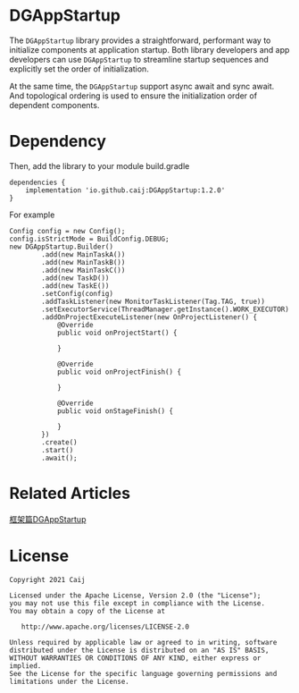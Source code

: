 # DGAppStartup
The `DGAppStartup` library provides a straightforward, performant way to initialize components at application startup. Both library developers and app developers can use `DGAppStartup` to streamline startup sequences and explicitly set the order of initialization.

At the same time, the `DGAppStartup` support async await and sync await. And topological ordering is used to ensure the initialization order of dependent components.

# Dependency

Then, add the library to your module build.gradle
```
dependencies {
    implementation 'io.github.caij:DGAppStartup:1.2.0'
}
```

For example
```
Config config = new Config();
config.isStrictMode = BuildConfig.DEBUG;
new DGAppStartup.Builder()
        .add(new MainTaskA())
        .add(new MainTaskB())
        .add(new MainTaskC())
        .add(new TaskD())
        .add(new TaskE())
        .setConfig(config)
        .addTaskListener(new MonitorTaskListener(Tag.TAG, true))
        .setExecutorService(ThreadManager.getInstance().WORK_EXECUTOR)
        .addOnProjectExecuteListener(new OnProjectListener() {
            @Override
            public void onProjectStart() {

            }

            @Override
            public void onProjectFinish() {

            }

            @Override
            public void onStageFinish() {

            }
        })
        .create()
        .start()
        .await();
```
# Related Articles

[框架篇DGAppStartup](https://juejin.cn/post/7009961273009897502)

# License

    Copyright 2021 Caij

    Licensed under the Apache License, Version 2.0 (the "License");
    you may not use this file except in compliance with the License.
    You may obtain a copy of the License at

       http://www.apache.org/licenses/LICENSE-2.0

    Unless required by applicable law or agreed to in writing, software
    distributed under the License is distributed on an "AS IS" BASIS,
    WITHOUT WARRANTIES OR CONDITIONS OF ANY KIND, either express or implied.
    See the License for the specific language governing permissions and
    limitations under the License.
